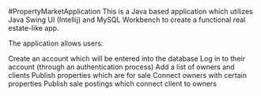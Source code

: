 #PropertyMarketApplication
This is a Java based application which utilizes Java Swing UI (Intellij) and MySQL Workbench to create a functional real estate-like app.

The application allows users:

Create an account which will be entered into the database
Log in to their account (through an authentication process)
Add a list of owners and clients
Publish properties which are for sale
Connect owners with certain properties
Publish sale postings which connect client to owners
